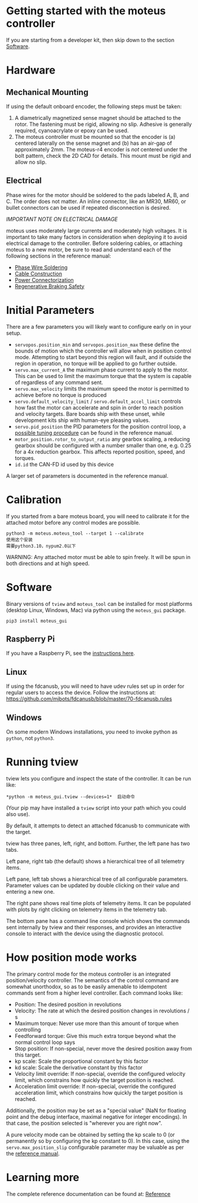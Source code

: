 # Getting started with the moteus controller #
<!-- 开始使用 moteus 控制器 -->

If you are starting from a developer kit, then skip down to the section [Software](#software).
<!-- 如果您从开发套件开始，请跳到[软件](#software)部分。 -->

# Hardware #
<!-- 硬件 -->

## Mechanical Mounting ##
<!-- 机械安装 -->

If using the default onboard encoder, the following steps must be taken:
<!-- 如果使用默认的板载编码器，必须执行以下步骤： -->

1. A diametrically magnetized sense magnet should be attached to the rotor.  The fastening must be rigid, allowing no slip.  Adhesive is generally required, cyanoacrylate or epoxy can be used.
   <!-- 应将径向磁化的感应磁铁安装到转子上。固定必须牢固，不能滑动。通常需要使用粘合剂，可以使用氰基丙烯酸酯或环氧树脂。 -->
2. The moteus controller must be mounted so that the encoder is (a) centered laterally on the sense magnet and (b) has an air-gap of approximately 2mm.  The moteus-r4 encoder is *not* centered under the bolt pattern, check the 2D CAD for details.  This mount must be rigid and allow no slip.
   <!-- 必须安装 moteus 控制器，使编码器 (a) 在横向上居中于感应磁铁，并且 (b) 与磁铁之间的气隙约为 2mm。moteus-r4 编码器*并未*在螺栓图案下居中，请查看2D CAD以获取详细信息。此安装必须牢固且不能滑动。 -->

## Electrical ##
<!-- 电气连接 -->

Phase wires for the motor should be soldered to the pads labeled A, B, and C.  The order does not matter.  An inline connector, like an MR30, MR60, or bullet connectors can be used if repeated disconnection is desired.
<!-- 电机的相线应焊接到标有 A、B 和 C 的焊盘上。顺序无关紧要。如果需要频繁断开连接，可以使用内联连接器，例如 MR30、MR60 或子弹连接器。 -->

*IMPORTANT NOTE ON ELECTRICAL DAMAGE*
<!-- *关于电气损坏的重要说明* -->

moteus uses moderately large currents and moderately high voltages. It is important to take many factors in consideration when deploying it to avoid electrical damage to the controller.  Before soldering cables, or attaching moteus to a new motor, be sure to read and understand each of the following sections in the reference manual:
<!-- moteus 使用中等大的电流和中等高的电压。在部署时，重要的是要考虑许多因素以避免对控制器造成电气损坏。在焊接电缆或将 moteus 连接到新电机之前，请务必阅读并理解参考手册中的以下各部分： -->

 * [Phase Wire Soldering](reference.md#phase-wire-soldering)
   <!-- [相线焊接](reference.md#phase-wire-soldering) -->
 * [Cable Construction](reference.md#power-cable-construction)
   <!-- [电缆结构](reference.md#power-cable-construction) -->
 * [Power Connectorization](reference.md#power-connectorization)
   <!-- [电源连接器化](reference.md#power-connectorization) -->
 * [Regenerative Braking Safety](reference.md#regenerative-braking-safety)
   <!-- [再生制动安全](reference.md#regenerative-braking-safety) -->

# Initial Parameters #
<!-- 初始参数 -->

There are a few parameters you will likely want to configure early on in your setup.
<!-- 在设置初期，您可能需要配置一些参数。 -->

* `servopos.position_min` and `servopos.position_max` these define the bounds of motion which the controller will allow when in position control mode.  Attempting to start beyond this region will fault, and if outside the region in operation, no torque will be applied to go further outside.
  <!-- `servopos.position_min` 和 `servopos.position_max` 定义了位置控制模式下控制器允许的运动范围。尝试从该范围之外启动将导致故障，如果在运行中超出该范围，将不会施加扭矩以进一步超出。 -->
* `servo.max_current_A` the maximum phase current to apply to the motor.  This can be used to limit the maximum torque that the system is capable of regardless of any command sent.
  <!-- `servo.max_current_A` 是施加到电机的最大相电流。无论发送什么命令，这都可以用来限制系统能够提供的最大扭矩。 -->
* `servo.max_velocity` limits the maximum speed the motor is permitted to achieve before no torque is produced
  <!-- `servo.max_velocity` 限制了电机在不产生扭矩之前允许达到的最大速度。 -->
* `servo.default_velocity_limit` / `servo.default_accel_limit` controls how fast the motor can accelerate and spin in order to reach position and velocity targets.  Bare boards ship with these unset, while development kits ship with human-eye pleasing values.
  <!-- `servo.default_velocity_limit` / `servo.default_accel_limit` 控制电机加速和旋转的速度，以达到位置和速度目标。裸板出厂时未设置这些值，而开发套件出厂时设置为适合人眼的值。 -->
* `servo.pid_position` the PID parameters for the position control loop, a [possible tuning procedure](reference.md#pid-tuning) can be found in the reference manual.
  <!-- `servo.pid_position` 是位置控制环的 PID 参数，可以在参考手册中找到[可能的调节过程](reference.md#pid-tuning)。 -->
* `motor_position.rotor_to_output_ratio` any gearbox scaling, a reducing gearbox should be configured with a number smaller than one, e.g. 0.25 for a 4x reduction gearbox.  This affects reported position, speed, and torques.
  <!-- `motor_position.rotor_to_output_ratio` 是任何齿轮箱的缩放比例，减速齿轮箱应配置为小于1的数值，例如4倍减速齿轮箱的值为0.25。这会影响报告的位置、速度和扭矩。 -->
* `id.id` the CAN-FD id used by this device
  <!-- `id.id` 是此设备使用的 CAN-FD ID。 -->

A larger set of parameters is documented in the reference manual.
<!-- 更多参数集记录在参考手册中。 -->

# Calibration #
<!-- 校准 -->

If you started from a bare moteus board, you will need to calibrate it for the attached motor before any control modes are possible.
<!-- 如果您从裸 moteus 板开始，则需要为所连接的电机校准它，然后才能使用任何控制模式。 -->

```
python3 -m moteus.moteus_tool --target 1 --calibrate
使用这个安装
需要python3.10，nypum2.0以下
```

WARNING: Any attached motor must be able to spin freely.  It will be spun in both directions and at high speed.
<!-- 警告：任何连接的电机必须能够自由旋转。它将以高速向两个方向旋转。 -->

# Software #
<!-- 软件 -->

Binary versions of `tview` and `moteus_tool` can be installed for most platforms (desktop Linux, Windows, Mac) via python using the `moteus_gui` package.
<!-- `tview` 和 `moteus_tool` 的二进制版本可以通过 python 使用 `moteus_gui` 包安装在大多数平台（桌面 Linux、Windows、Mac）上。 -->

```
pip3 install moteus_gui
```

## Raspberry Pi ##
<!-- 树莓派 -->

If you have a Raspberry Pi, see the [instructions here](raspberry_pi.md).
<!-- 如果您有树莓派，请参阅[此处的说明](raspberry_pi.md)。 -->

## Linux ##
<!-- Linux -->

If using the fdcanusb, you will need to have udev rules set up in order for regular users to access the device.  Follow the instructions at: https://github.com/mjbots/fdcanusb/blob/master/70-fdcanusb.rules
<!-- 如果使用 fdcanusb，您需要设置 udev 规则，以便普通用户可以访问该设备。请按照以下说明操作：https://github.com/mjbots/fdcanusb/blob/master/70-fdcanusb.rules -->

## Windows ##
<!-- Windows -->

On some modern Windows installations, you need to invoke python as `python`, not `python3`.
<!-- 在某些现代 Windows 安装中，您需要将 python 调用为 `python`，而不是 `python3`。 -->

# Running tview #
<!-- 运行 tview -->

tview lets you configure and inspect the state of the controller.  It can be run like:
<!-- tview 允许您配置和检查控制器的状态。可以像这样运行： -->

```
*python -m moteus_gui.tview --devices=1*  启动命令
```

(Your pip may have installed a `tview` script into your path which you could also use).
<!-- （您的 pip 可能已将 `tview` 脚本安装到您的路径中，您也可以使用它）。 -->

By default, it attempts to detect an attached fdcanusb to communicate with the target.
<!-- 默认情况下，它会尝试检测连接的 fdcanusb 以与目标通信。 -->

tview has three panes, left, right, and bottom.  Further, the left pane has two tabs.
<!-- tview 有三个窗格，左、右和底部。此外，左窗格有两个选项卡。 -->

Left pane, right tab (the default) shows a hierarchical tree of all telemetry items.
<!-- 左窗格，右选项卡（默认）显示所有遥测项目的分层树。 -->

Left pane, left tab shows a hierarchical tree of all configurable parameters.  Parameter values can be updated by double clicking on their value and entering a new one.
<!-- 左窗格，左选项卡显示所有可配置参数的分层树。可以通过双击其值并输入新值来更新参数值。 -->

The right pane shows real time plots of telemetry items.  It can be populated with plots by right clicking on telemetry items in the telemetry tab.
<!-- 右窗格显示遥测项目的实时图表。可以通过右键单击遥测选项卡中的遥测项目来填充图表。 -->

The bottom pane has a command line console which shows the commands sent internally by tview and their responses, and provides an interactive console to interact with the device using the diagnostic protocol.
<!-- 底部窗格有一个命令行控制台，显示 tview 内部发送的命令及其响应，并提供一个交互式控制台，用于使用诊断协议与设备交互。 -->

# How position mode works #
<!-- 位置模式如何工作 -->

The primary control mode for the moteus controller is an integrated position/velocity controller.  The semantics of the control command are somewhat unorthodox, so as to be easily amenable to idempotent commands sent from a higher level controller.  Each command looks like:
<!-- moteus 控制器的主要控制模式是集成位置/速度控制器。控制命令的语义有些非正统，因此可以轻松适应从更高级别控制器发送的幂等命令。每个命令如下所示： -->

 * Position: The desired position in revolutions
   <!-- 位置：以转数表示的目标位置 -->
 * Velocity: The rate at which the desired position changes in revolutions / s
   <!-- 速度：目标位置变化的速率，以转数/秒为单位 -->
 * Maximum torque: Never use more than this amount of torque when controlling
   <!-- 最大扭矩：控制时绝不使用超过此量的扭矩 -->
 * Feedforward torque: Give this much extra torque beyond what the normal control loop says
   <!-- 前馈扭矩：在正常控制环所述的基础上提供额外的扭矩 -->
 * Stop position: If non-special, never move the desired position away from this target.
   <!-- 停止位置：如果不是特殊值，则永远不要将目标位置移离此目标。 -->
 * kp scale: Scale the proportional constant by this factor
   <!-- kp 缩放：按此因子缩放比例常数 -->
 * kd scale: Scale the derivative constant by this factor
   <!-- kd 缩放：按此因子缩放微分常数 -->
 * Velocity limit override: If non-special, override the configured velocity limit, which constrains how quickly the target position is reached.
   <!-- 速度限制覆盖：如果不是特殊值，则覆盖配置的速度限制，该限制约束目标位置的到达速度。 -->
 * Acceleration limit override: If non-special, override the configured acceleration limit, which constrains how quickly the target position is reached.
   <!-- 加速度限制覆盖：如果不是特殊值，则覆盖配置的加速度限制，该限制约束目标位置的到达速度。 -->

Additionally, the position may be set as a "special value" (NaN for floating point and the debug interface, maximal negative for integer encodings).  In that case, the position selected is "wherever you are right now".
<!-- 此外，位置可以设置为“特殊值”（浮点数和调试接口为 NaN，整数编码为最大负值）。在这种情况下，选择的位置是“您现在所在的位置”。 -->

A pure velocity mode can be obtained by setting the kp scale to 0 (or permanently so by configuring the kp constant to 0).  In this case, using the `servo.max_position_slip` configurable parameter may be valuable as per the [reference manual](reference.md#velocity-control).
<!-- 通过将 kp 缩放设置为 0（或通过将 kp 常数配置为 0 来永久设置），可以获得纯速度模式。在这种情况下，根据[参考手册](reference.md#velocity-control)，使用 `servo.max_position_slip` 可配置参数可能很有价值。 -->

# Learning more #
<!-- 了解更多 -->

The complete reference documentation can be found at:
[Reference](reference.md)
<!-- 完整的参考文档可以在以下位置找到：
[参考](reference.md) -->
